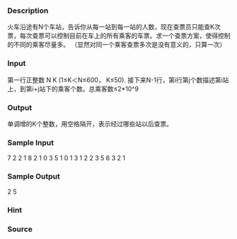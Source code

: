 
### Description
火车沿途有N个车站，告诉你从每一站到每一站的人数，现在查票员只能查K次票，每次查票可以控制目前在车上的所有乘客的车票。求一个查票方案，使得控制的不同的乘客尽量多。 （显然对同一个乘客查票多次是没有意义的，只算一次）
### Input
第一行正整数 N K (1≤K＜N≤600， K≤50). 接下来N-1行，第i行第j个数描述第i站上，到第i+j站下的乘客个数。总乘客数≤2*10^9
### Output
单调增的K个整数，用空格隔开，表示经过哪些站以后查票。
### Sample Input
7 2
2 1 8 2 1 0
3 5 1 0 1
3 1 2 2
3 5 6
3 2
1
### Sample Output
2 5
### Hint

### Source
